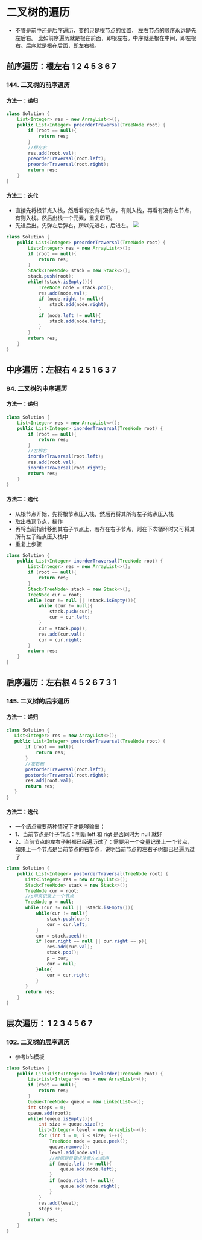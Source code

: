 # 二叉树的遍历
* 不管是前中还是后序遍历，变的只是根节点的位置， 左右节点的顺序永远是先左后右。 比如前序遍历就是根在前面，即根左右。中序就是根在中间，即左根右。后序就是根在后面，即左右根。
## 前序遍历：根左右 1 2 4 5 3 6 7
### 144. 二叉树的前序遍历
#### 方法一：递归
```JAVA
class Solution {
    List<Integer> res = new ArrayList<>();
    public List<Integer> preorderTraversal(TreeNode root) {
        if (root == null){
            return res;
        }
        //根左右
        res.add(root.val);
        preorderTraversal(root.left);
        preorderTraversal(root.right);
        return res;
    }
}
```
#### 方法二：迭代
* 直接先将根节点入栈，然后看有没有右节点，有则入栈，再看有没有左节点，有则入栈。然后出栈一个元素，重复即可。
* 先进后出。先弹左后弹右，所以先进右，后进左。
![](https://pic.leetcode-cn.com/6233a9685447d0b4d7b513f739151ca065e5697e24070bcafc1ee5d28f9155a6.png)
```JAVA
class Solution {
    public List<Integer> preorderTraversal(TreeNode root) {
        List<Integer> res = new ArrayList<>();
        if (root == null){
            return res;
        }
        Stack<TreeNode> stack = new Stack<>();
        stack.push(root);
        while(!stack.isEmpty()){
            TreeNode node = stack.pop();
            res.add(node.val);
            if (node.right != null){
                stack.add(node.right);
            }
            if (node.left != null){
                stack.add(node.left);
            }
        }
        return res;
    }
}
``` 
## 中序遍历：左根右 4 2 5 1 6 3 7
### 94. 二叉树的中序遍历
#### 方法一：递归
```JAVA
class Solution {
    List<Integer> res = new ArrayList<>();
    public List<Integer> inorderTraversal(TreeNode root) {
        if (root == null){
            return res;
        }
        //左根右
        inorderTraversal(root.left);
        res.add(root.val);
        inorderTraversal(root.right);
        return res;
    }
}
```
#### 方法二：迭代
* 从根节点开始，先将根节点压入栈，然后再将其所有左子结点压入栈
* 取出栈顶节点，操作
* 再将当前指针移到其右子节点上，若存在右子节点，则在下次循环时又可将其所有左子结点压入栈中
* 重复上步骤
```JAVA
class Solution {
    public List<Integer> inorderTraversal(TreeNode root) {
        List<Integer> res = new ArrayList<>();
        if (root == null){
            return res;
        }
        Stack<TreeNode> stack = new Stack<>();
        TreeNode cur = root;
        while (cur != null || !stack.isEmpty()){
            while (cur != null){
                stack.push(cur);
                cur = cur.left;
            }
            cur = stack.pop();
            res.add(cur.val);
            cur = cur.right;
        }
        return res;
    }
}
```
## 后序遍历：左右根 4 5 2 6 7 3 1
### 145. 二叉树的后序遍历
#### 方法一：递归
 ```JAVA
class Solution {
    List<Integer> res = new ArrayList<>();
    public List<Integer> postorderTraversal(TreeNode root) {
        if (root == null){
            return res;
        }
        //左右根
        postorderTraversal(root.left);
        postorderTraversal(root.right);
        res.add(root.val);
        return res;
    }
}
```
#### 方法二：迭代
* 一个结点需要两种情况下才能够输出：
* 1、当前节点是叶子节点：判断 left 和 rigt 是否同时为 null 就好
* 2、当前节点的左右子树都已经遍历过了：需要用一个变量记录上一个节点，如果上一个节点是当前节点的右节点，说明当前节点的左右子树都已经遍历过了
```JAVA
class Solution {
    public List<Integer> postorderTraversal(TreeNode root) {
       List<Integer> res = new ArrayList<>();
       Stack<TreeNode> stack = new Stack<>();
       TreeNode cur = root;
       //p用来记录上一个节点
       TreeNode p = null;
       while (cur != null || !stack.isEmpty()){
           while(cur != null){
               stack.push(cur);
               cur = cur.left;
           }
           cur = stack.peek();
           if (cur.right == null || cur.right == p){
               res.add(cur.val);
               stack.pop();
               p = cur;
               cur = null;
           }else{
               cur = cur.right;
           }
       }
       return res;
    }
}
```
## 层次遍历： 1 2 3 4 5 6 7
### 102. 二叉树的层序遍历
* 参考bfs模板
```JAVA
class Solution {
    public List<List<Integer>> levelOrder(TreeNode root) {
        List<List<Integer>> res = new ArrayList<>();
        if (root == null){
            return res;
        }
        Queue<TreeNode> queue = new LinkedList<>();
        int steps = 0;
        queue.add(root);
        while(!queue.isEmpty()){
            int size = queue.size();
            List<Integer> level = new ArrayList<>();
            for (int i = 0; i < size; i++){
                TreeNode node = queue.peek();
                queue.remove();
                level.add(node.val);
                //根据题目要求注意左右顺序
                if (node.left != null){
                    queue.add(node.left);
                }
                if (node.right != null){
                    queue.add(node.right);
                }
            }
            res.add(level);
            steps ++;
        }
        return res;
    }
}
